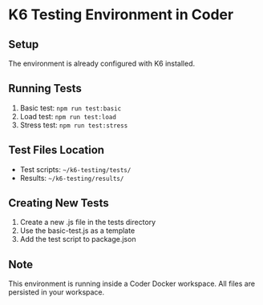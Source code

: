 # K6 Testing Environment in Coder

## Setup
The environment is already configured with K6 installed.

## Running Tests
1. Basic test: `npm run test:basic`
2. Load test: `npm run test:load`
3. Stress test: `npm run test:stress`

## Test Files Location
- Test scripts: `~/k6-testing/tests/`
- Results: `~/k6-testing/results/`

## Creating New Tests
1. Create a new .js file in the tests directory
2. Use the basic-test.js as a template
3. Add the test script to package.json

## Note
This environment is running inside a Coder Docker workspace. All files are persisted in your workspace.
